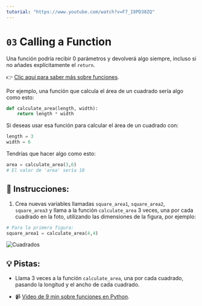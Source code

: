 ```yaml
---
tutorial: "https://www.youtube.com/watch?v=F7_I8PD38ZQ"
---
```

# `03` Calling a Function

Una función podría recibir 0 parámetros y devolverá algo siempre, incluso si no añades explícitamente el `return`.

👉 [Clic aquí para saber más sobre funciones](https://4geeks.com/es/lesson/working-with-functions-python-es).

Por ejemplo, una función que calcula el área de un cuadrado sería algo como esto:

```python
def calculate_area(length, width):
    return length * width
```

Si deseas usar esa función para calcular el área de un cuadrado con:

```python
length = 3
width = 6
```

Tendrías que hacer algo como esto:

```python
area = calculate_area(3,6)
# El valor de 'area' sería 18
```

## 📝 Instrucciones:

1. Crea nuevas variables llamadas `square_area1`, `square_area2`, `square_area3` y llama a la función `calculate_area` 3 veces, una por cada cuadrado en la foto, utilizando las dimensiones de la figura, por ejemplo:

```python
# Para la primera figura:
square_area1 = calculate_area(4,4)
```

![Cuadrados](http://i.imgur.com/VyoJRAL.png)

## 💡 Pistas:

- Llama 3 veces a la función `calculate_area`, una por cada cuadrado, pasando la longitud y el ancho de cada cuadrado.

+ 📹 [Video de 9 min sobre funciones en Python](https://www.youtube.com/watch?v=NE97ylAnrz4).
